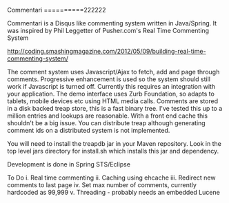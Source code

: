 Commentari
==========222222

Commentari is a Disqus like commenting system written in Java/Spring. It was inspired by Phil Leggetter of Pusher.com's Real Time Commenting System

http://coding.smashingmagazine.com/2012/05/09/building-real-time-commenting-system/

The comment system uses Javascript/Ajax to fetch, add and page through comments. Progressive enhancement is used so the system should still work if Javascript is turned off. Currently this requires an integration with your application. The demo interface uses Zurb Foundation, so adapts to tablets, mobile devices etc using HTML media calls. Comments are stored in a disk backed treap store, this is a fast binary tree. I've tested this up to a million entries and lookups are reasonable. With a front end cache this shouldn't be a big issue. You can distribute treap although generating comment ids on a distributed system is not implemented.

You will need to install the treapdb jar in your Maven repository. Look in the top level jars directory for install.sh which installs this jar and dependency.

Development is done in Spring STS/Eclipse

To Do
i. Real time commenting
ii. Caching using ehcache
iii. Redirect new comments to last page
iv. Set max number of comments, currently hardcoded as 99,999
v. Threading - probably needs an embedded Lucene
